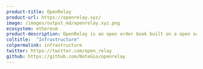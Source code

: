 ```yaml
---
product-title: OpenRelay
product-url: https://openrelay.xyz/
image: /images/output_md/openrelay.xyz.png
ecosystem: ethereum
product-description: OpenRelay is an open order book built on a open source microservice architecture that makes finding orders and filling them via the 0x Protocol fast and efficient at any scale.
coltitle:  "Infrastructure"
colpermalink: infrastructure
twitter: https://twitter.com/open_relay
github: https://github.com/NoteGio/openrelay
---
```

